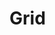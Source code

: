 # Grid

<html>
    <head>
        <title>Grid</title>
    </head>
    <style>
        .container{
            width:100%;
            height:90%;
            background-color:#ddd;
            margin: 40px auto;
            display:grid;
            grid-template-rows:1fr 1fr 1fr 1fr 1fr;
            grid-template-columns: 1fr 1fr 1fr 1fr;
            grid-template-areas:"header header header header"
                                "sidebar main main main"
                                "sidebar main main main"
                                "sidebar box1 box2 box3"
                                "footer footer footer footer";
            grid-row-gap:30px;
            grid-column-gap:30px;
            grid-gap:30px 50px
        }
        .item{
            padding:30px;
            font-size:30px;
            color:#fff;
        }
        .item1{
            background-color:orangered;
           /* grid-column: 1 / span 4; */
           grid-area: header;
            
        }
        .item2{
            background-color:olivedrab;
          /*  grid-row: 2 / span 4; */
          grid-area: sidebar;
        }
        .item3{
            background-color:royalblue;
          /*  grid-column: 2 / span 3;
            grid-row:2 / span 3;*/
            grid-area: main;
        }
        .item4{
            background-color:palevioletred;
            grid-area: box3;
        }
        .item5{
            background-color:goldenrod;
            grid-area: box1;
        }
        .item6{
            background-color:blueviolet;
            grid-area: box2;
        }
        .item7{
            background-color:pink;
           /* grid-column: 1 / span 4;*/
           grid-area: footer;
        }
    </style>
<body>
    <div class="container">
        <div class="item item1">item1</div>
        <div class="item item2">item2</div>
        <div class="item item3">item3</div>
        <div class="item item4">item4</div>
        <div class="item item5">item5</div>
        <div class="item item6">item6</div>
        <div class="item item7">item7</div>
    </div>
</body>
</html>

